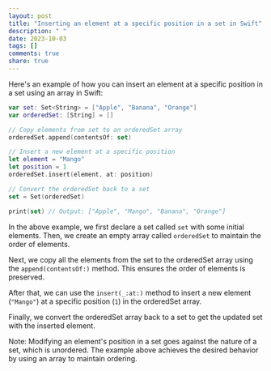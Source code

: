 ```yaml
---
layout: post
title: "Inserting an element at a specific position in a set in Swift"
description: " "
date: 2023-10-03
tags: []
comments: true
share: true
---
```


Here's an example of how you can insert an element at a specific position in a set using an array in Swift:

```swift
var set: Set<String> = ["Apple", "Banana", "Orange"]
var orderedSet: [String] = []

// Copy elements from set to an orderedSet array
orderedSet.append(contentsOf: set)

// Insert a new element at a specific position
let element = "Mango"
let position = 1
orderedSet.insert(element, at: position)

// Convert the orderedSet back to a set
set = Set(orderedSet)

print(set) // Output: ["Apple", "Mango", "Banana", "Orange"]
```

In the above example, we first declare a set called `set` with some initial elements. Then, we create an empty array called `orderedSet` to maintain the order of elements.

Next, we copy all the elements from the set to the orderedSet array using the `append(contentsOf:)` method. This ensures the order of elements is preserved.

After that, we can use the `insert(_:at:)` method to insert a new element (`"Mango"`) at a specific position (`1`) in the orderedSet array.

Finally, we convert the orderedSet array back to a set to get the updated set with the inserted element.

Note: Modifying an element's position in a set goes against the nature of a set, which is unordered. The example above achieves the desired behavior by using an array to maintain ordering.